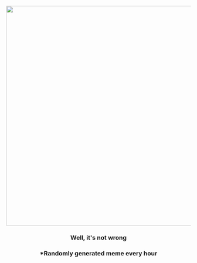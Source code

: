 <p align="center">
        <img src="https://i.redd.it/bwfew3jniyw91.jpg" width="600" height="600">
        </p>
        <h3 align="center">Well, it's not wrong</h3>
        <h3 align="center">*Randomly generated meme every hour</h3>
    